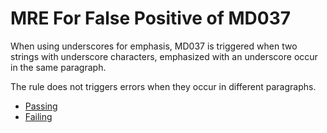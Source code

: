 # MRE For False Positive of MD037

When using underscores for emphasis, MD037 is triggered when two strings with
underscore characters, emphasized with an underscore occur in the same
paragraph.

The rule does not triggers errors when they occur in different paragraphs.

   * [Passing](./PASSING.md)
   * [Failing](./FAILING.md)
